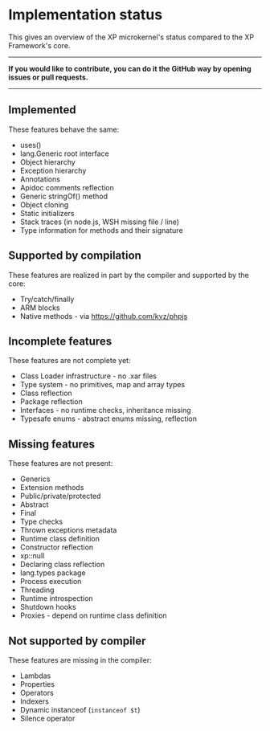 Implementation status
=====================
This gives an overview of the XP microkernel's status compared to the
XP Framework's core.

* * *

**If you would like to contribute, you can do it the GitHub way by opening
issues or pull requests.**

* * *


Implemented
-----------
These features behave the same:

* uses()
* lang.Generic root interface
* Object hierarchy
* Exception hierarchy
* Annotations
* Apidoc comments reflection
* Generic stringOf() method
* Object cloning
* Static initializers
* Stack traces (in node.js, WSH missing file / line)
* Type information for methods and their signature

Supported by compilation
------------------------
These features are realized in part by the compiler and supported by the core:

* Try/catch/finally
* ARM blocks
* Native methods - via https://github.com/kvz/phpjs

Incomplete features
-------------------
These features are not complete yet:

* Class Loader infrastructure - no .xar files
* Type system - no primitives, map and array types
* Class reflection
* Package reflection
* Interfaces - no runtime checks, inheritance missing
* Typesafe enums - abstract enums missing, reflection

Missing features
----------------
These features are not present:

* Generics
* Extension methods
* Public/private/protected
* Abstract
* Final
* Type checks
* Thrown exceptions metadata
* Runtime class definition
* Constructor reflection
* xp::null
* Declaring class reflection
* lang.types package
* Process execution
* Threading
* Runtime introspection
* Shutdown hooks
* Proxies - depend on runtime class definition

Not supported by compiler
-------------------------
These features are missing in the compiler:

* Lambdas
* Properties
* Operators
* Indexers
* Dynamic instanceof (`instanceof $t`)
* Silence operator
